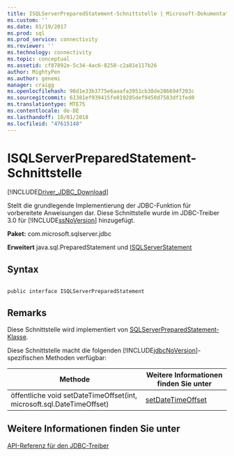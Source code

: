 ```yaml
---
title: ISQLServerPreparedStatement-Schnittstelle | Microsoft-Dokumentation
ms.custom: ''
ms.date: 01/19/2017
ms.prod: sql
ms.prod_service: connectivity
ms.reviewer: ''
ms.technology: connectivity
ms.topic: conceptual
ms.assetid: cf87892e-5c34-4ac6-8258-c2a81e117b26
author: MightyPen
ms.author: genemi
manager: craigg
ms.openlocfilehash: 98d1e33b3775e6aaafa3951cb38de286694f203c
ms.sourcegitcommit: 61381ef939415fe019285def9450d7583df1fed0
ms.translationtype: MTE75
ms.contentlocale: de-DE
ms.lasthandoff: 10/01/2018
ms.locfileid: "47615148"
---
```

# <a name="isqlserverpreparedstatement-interface"></a>ISQLServerPreparedStatement-Schnittstelle
[!INCLUDE[Driver_JDBC_Download](../../../includes/driver_jdbc_download.md)]

  Stellt die grundlegende Implementierung der JDBC-Funktion für vorbereitete Anweisungen dar. Diese Schnittstelle wurde im JDBC-Treiber 3.0 für [!INCLUDE[ssNoVersion](../../../includes/ssnoversion-md.md)] hinzugefügt.  
  
 **Paket:** com.microsoft.sqlserver.jdbc  
  
 **Erweitert** java.sql.PreparedStatement und [ISQLServerStatement](../../../connect/jdbc/reference/isqlserverstatement-interface.md)  
  
## <a name="syntax"></a>Syntax  
  
```  
  
public interface ISQLServerPreparedStatement  
```  
  
## <a name="remarks"></a>Remarks  
 Diese Schnittstelle wird implementiert von [SQLServerPreparedStatement-Klasse](../../../connect/jdbc/reference/sqlserverpreparedstatement-class.md).  
  
 Diese Schnittstelle macht die folgenden [!INCLUDE[jdbcNoVersion](../../../includes/jdbcnoversion_md.md)]-spezifischen Methoden verfügbar:  
  
|Methode|Weitere Informationen finden Sie unter|  
|------------|-------------------------------|  
|öffentliche void setDateTimeOffset(int, microsoft.sql.DateTimeOffset)|[setDateTimeOffset](../../../connect/jdbc/reference/setdatetimeoffset-method-sqlserverpreparedstatement.md)|  
  
## <a name="see-also"></a>Weitere Informationen finden Sie unter  
 [API-Referenz für den JDBC-Treiber](../../../connect/jdbc/reference/jdbc-driver-api-reference.md)  
  
  
